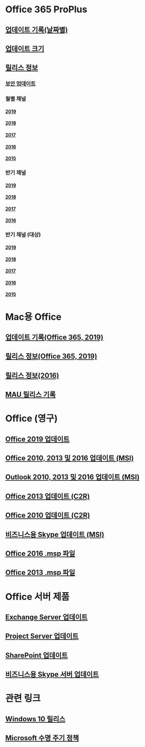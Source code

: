 # Office 365 ProPlus
## [업데이트 기록(날짜별)](update-history-office365-proplus-by-date.md)
## [업데이트 크기](download-sizes-office365-proplus-updates.md)

## [릴리스 정보](release-notes-office365-proplus.md)

### [보안 업데이트](office365-proplus-security-updates.md)

### 월별 채널
#### [2019](monthly-channel-2019.md)
#### [2018](monthly-channel-2018.md)
#### [2017](monthly-channel-2017.md)
#### [2016](monthly-channel-2016.md)
#### [2015](monthly-channel-2015.md)

### 반기 채널
#### [2019](semi-annual-channel-2019.md)
#### [2018](semi-annual-channel-2018.md)
#### [2017](semi-annual-channel-2017.md)
#### [2016](semi-annual-channel-2016.md)

### 반기 채널 (대상)
#### [2019](semi-annual-channel-targeted-2019.md)
#### [2018](semi-annual-channel-targeted-2018.md)
#### [2017](semi-annual-channel-targeted-2017.md)
#### [2016](semi-annual-channel-targeted-2016.md)
#### [2015](semi-annual-channel-targeted-2015.md)

# Mac용 Office
## [업데이트 기록(Office 365, 2019)](update-history-office-for-mac.md)
## [릴리스 정보(Office 365, 2019)](release-notes-office-for-mac.md)
## [릴리스 정보(2016)](release-notes-office-2016-mac.md)
## [MAU 릴리스 기록](release-history-microsoft-autoupdate.md)

# Office (영구)
## [Office 2019 업데이트](update-history-office-2019.md)
## [Office 2010, 2013 및 2016 업데이트 (MSI)](office-updates-msi.md)
## [Outlook 2010, 2013 및 2016 업데이트 (MSI)](outlook-updates-msi.md)
## [Office 2013 업데이트 (C2R)](update-history-office-2013.md)
## [Office 2010 업데이트 (C2R)](update-history-office-2010-click-to-run.md)
## [비즈니스용 Skype 업데이트 (MSI)](https://docs.microsoft.com/SkypeForBusiness/sfb-client-updates)
## [Office 2016 .msp 파일](msp-files-office-2016.md)
## [Office 2013 .msp 파일](msp-files-office-2013.md)

# Office 서버 제품
## [Exchange Server 업데이트](https://docs.microsoft.com/Exchange/new-features/build-numbers-and-release-dates)
## [Project Server 업데이트](project-server-updates.md)
## [SharePoint 업데이트](sharepoint-updates.md)
## [비즈니스용 Skype 서버 업데이트](https://docs.microsoft.com/SkypeForBusiness/sfb-server-updates)

# 관련 링크
## [Windows 10 릴리스](https://www.microsoft.com/itpro/windows-10/release-information)
## [Microsoft 수명 주기 정책](https://support.microsoft.com/lifecycle)


